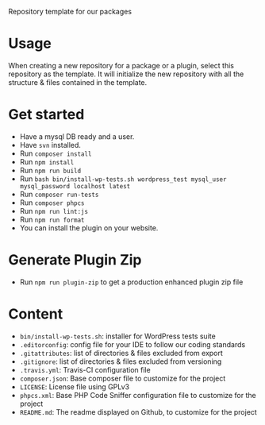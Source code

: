 Repository template for our packages

# Usage
When creating a new repository for a package or a plugin, select this repository as the template. It will initialize the new repository with all the structure & files contained in the template.

# Get started
- Have a mysql DB ready and a user.
- Have `svn` installed.
- Run `composer install`
- Run `npm install`
- Run `npm run build`
- Run `bash bin/install-wp-tests.sh wordpress_test mysql_user mysql_password localhost latest`
- Run `composer run-tests`
- Run `composer phpcs`
- Run `npm run lint:js`
- Run `npm run format`
- You can install the plugin on your website.

# Generate Plugin Zip
- Run `npm run plugin-zip` to get a production enhanced plugin zip file

# Content
* `bin/install-wp-tests.sh`: installer for WordPress tests suite
* `.editorconfig`: config file for your IDE to follow our coding standards
* `.gitattributes`: list of directories & files excluded from export
* `.gitignore`: list of directories & files excluded from versioning
* `.travis.yml`: Travis-CI configuration file
* `composer.json`: Base composer file to customize for the project
* `LICENSE`: License file using GPLv3
* `phpcs.xml`: Base PHP Code Sniffer configuration file to customize for the project
* `README.md`: The readme displayed on Github, to customize for the project
